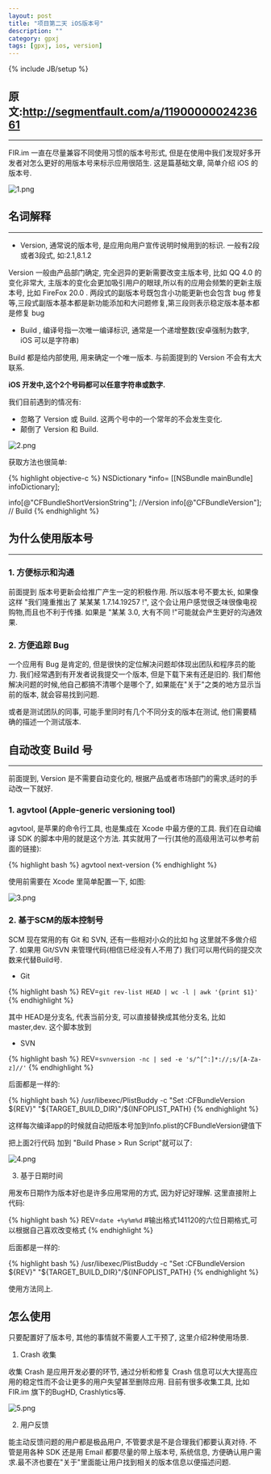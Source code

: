 ```yaml
---
layout: post
title: "项目第二天 iOS版本号"
description: ""
category: gpxj
tags: [gpxj, ios, version]
---
```

{% include JB/setup %}

## 原文:<http://segmentfault.com/a/1190000002423661>
---

FIR.im 一直在尽量兼容不同使用习惯的版本号形式, 但是在使用中我们发现好多开发者对怎么更好的用版本号来标示应用很陌生. 这是篇基础文章, 简单介绍 iOS 的版本号.

![1.png](/assets/img/ios/gpxj/2/2/1.png)

## 名词解释
---

* Version, 通常说的版本号, 是应用向用户宣传说明时候用到的标识. 一般有2段或者3段式, 如:2.1,8.1.2

Version 一般由产品部门确定, 完全迥异的更新需要改变主版本号, 比如 QQ 4.0 的变化非常大, 主版本的变化会更加吸引用户的眼球,所以有的应用会频繁的更新主版本号, 比如 FireFox 20.0 . 两段式的副版本号既包含小功能更新也会包含 bug 修复等,三段式副版本基本都是新功能添加和大问题修复,第三段则表示稳定版本基本都是修复 bug

* Build , 编译号指一次唯一编译标识, 通常是一个递增整数(安卓强制为数字, iOS 可以是字符串)

Build 都是给内部使用, 用来确定一个唯一版本. 与前面提到的 Version 不会有太大联系.

**iOS 开发中,这个2个号码都可以任意字符串或数字.**

我们目前遇到的情况有:

* 忽略了 Version 或 Build. 这两个号中的一个常年的不会发生变化.
* 颠倒了 Version 和 Build.

![2.png](/assets/img/ios/gpxj/2/2/2.png)

获取方法也很简单:

{% highlight objective-c %}
NSDictionary *info= [[NSBundle mainBundle] infoDictionary];

info[@"CFBundleShortVersionString"]; //Version
info[@"CFBundleVersion"]; // Build
{% endhighlight %}

## 为什么使用版本号
---

### 1. 方便标示和沟通

前面提到 版本号更新会给推广产生一定的积极作用. 所以版本号不要太长, 如果像这样 "我们隆重推出了 某某某 1.7.14.19257 !", 这个会让用户感觉很乏味很像电视购物,而且也不利于传播. 如果是 "某某 3.0, 大有不同 !"可能就会产生更好的沟通效果.

### 2. 方便追踪 Bug

一个应用有 Bug 是肯定的, 但是很快的定位解决问题却体现出团队和程序员的能力. 我们经常遇到有开发者说我提交一个版本, 但是下载下来有还是旧的. 我们帮他解决问题的时候,他自己都搞不清哪个是哪个了, 如果能在"关于"之类的地方显示当前的版本, 就会容易找到问题.

或者是测试团队的同事, 可能手里同时有几个不同分支的版本在测试, 他们需要精确的描述一个测试版本.

## 自动改变 Build 号
---

前面提到, Version 是不需要自动变化的, 根据产品或者市场部门的需求,适时的手动改一下就好.

### 1. agvtool (Apple-generic versioning tool)

agvtool, 是苹果的命令行工具, 也是集成在 Xcode 中最方便的工具. 我们在自动编译 SDK 的脚本中用的就是这个方法. 其实就用了一行(其他的高级用法可以参考前面的链接):

{% highlight bash %}
agvtool next-version
{% endhighlight %}

使用前需要在 Xcode 里简单配置一下, 如图:

![3.png](/assets/img/ios/gpxj/2/2/3.png)

### 2. 基于SCM的版本控制号

SCM 现在常用的有 Git 和 SVN, 还有一些相对小众的比如 hg 这里就不多做介绍了.
如果用 Git/SVN 来管理代码(相信已经没有人不用了) 我们可以用代码的提交次数来代替Build号.

* Git

{% highlight bash %}
REV=`git rev-list HEAD | wc -l | awk '{print $1}'`
{% endhighlight %}

其中 HEAD是分支名, 代表当前分支, 可以直接替换成其他分支名, 比如master,dev.
这个脚本放到

* SVN

{% highlight bash %}
REV=`svnversion -nc | sed -e 's/^[^:]*://;s/[A-Za-z]//'`
{% endhighlight %}

后面都是一样的:

{% highlight bash %}
/usr/libexec/PlistBuddy -c "Set :CFBundleVersion ${REV}" "${TARGET_BUILD_DIR}"/${INFOPLIST_PATH}
{% endhighlight %}

这样每次编译app的时候就自动把版本号加到Info.plist的CFBundleVersion键值下

把上面2行代码 加到 "Build Phase > Run Script"就可以了:

![4.png](/assets/img/ios/gpxj/2/2/4.png)

3. 基于日期时间

用发布日期作为版本好也是许多应用常用的方式, 因为好记好理解. 这里直接附上代码:

{% highlight bash %}
REV=`date +%y%m%d`  #输出格式141120的六位日期格式,可以根据自己喜欢改变格式
{% endhighlight %}

后面都是一样的:

{% highlight bash %}
/usr/libexec/PlistBuddy -c "Set :CFBundleVersion ${REV}" "${TARGET_BUILD_DIR}"/${INFOPLIST_PATH}
{% endhighlight %}

使用方法同上.

## 怎么使用

只要配置好了版本号, 其他的事情就不需要人工干预了, 这里介绍2种使用场景.

1. Crash 收集

收集 Crash 是应用开发必要的环节, 通过分析和修复 Crash 信息可以大大提高应用的稳定性而不会让更多的用户失望甚至删除应用.
目前有很多收集工具, 比如 FIR.im 旗下的BugHD, Crashlytics等.

![5.png](/assets/img/ios/gpxj/2/2/5.png)

2. 用户反馈

能主动反馈问题的用户都是极品用户, 不管要求是不是合理我们都要认真对待.
不管是用各种 SDK 还是用 Email 都要尽量的带上版本号, 系统信息, 方便确认用户需求.最不济也要在"关于"里面能让用户找到相关的版本信息以便描述问题.
